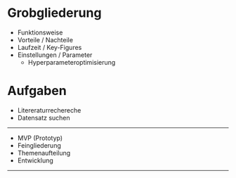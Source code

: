 # Grobgliederung

- Funktionsweise
- Vorteile / Nachteile
- Laufzeit / Key-Figures
- Einstellungen / Parameter
    - Hyperparameteroptimisierung



# Aufgaben
- Litereraturrechereche
- Datensatz suchen
---
- MVP (Prototyp)
- Feingliederung
- Themenaufteilung
- Entwicklung
---
